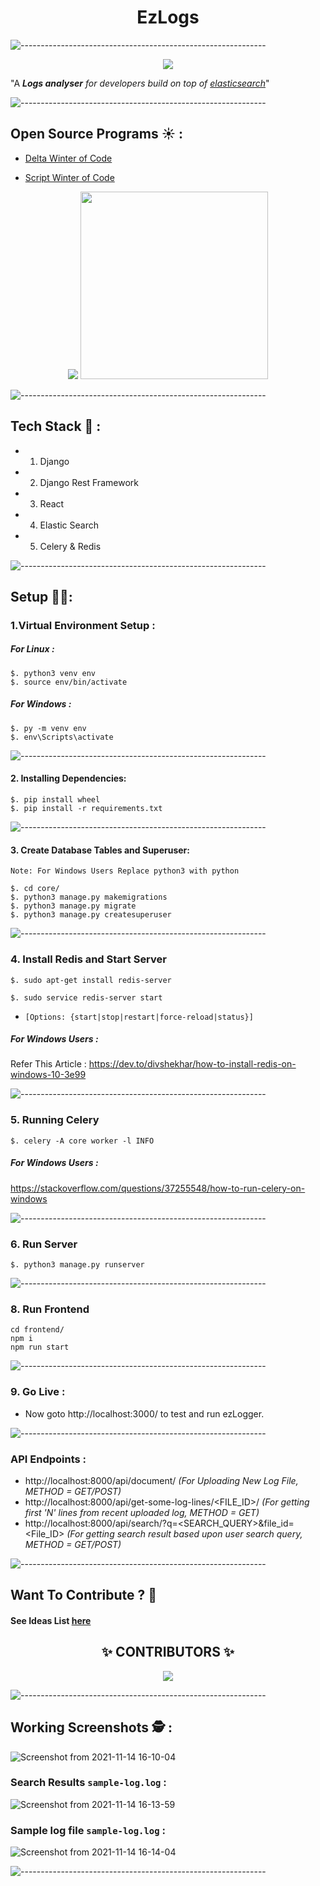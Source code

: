 <h1 align="center">EzLogs</h1>

![-------------------------------------------------------------](https://raw.githubusercontent.com/andreasbm/readme/master/assets/lines/rainbow.png)

<p align="center">
<img src="https://user-images.githubusercontent.com/56113566/141816399-3a712641-2821-42c7-83de-8c023fc1d359.png">
</p>

"A ***Logs analyser** for developers build on top of [elasticsearch](https://www.elastic.co/)*"

![-------------------------------------------------------------](https://raw.githubusercontent.com/andreasbm/readme/master/assets/lines/rainbow.png)

## Open Source Programs ☀ :

- [Delta Winter of Code](https://dwoc.io/organisations/6150be5f2f6db90012a31058)

- [Script Winter of Code](https://swoc.scriptindia.org/#/project)

<p align="center">
<img src="https://media-exp1.licdn.com/dms/image/C510BAQEfSxtcZtEwnA/company-logo_200_200/0/1585553290333?e=2159024400&v=beta&t=JJimqZMuOz7fteDTactv18Id1qRzhFJn-MssQvOK3Oo">
<img src="https://swoc.scriptindia.org/img/logo-1-no-label.png" width=300>
</p>

![-------------------------------------------------------------](https://raw.githubusercontent.com/andreasbm/readme/master/assets/lines/rainbow.png)

## Tech Stack 🚀 :
- 1. Django 
- 2. Django Rest Framework
- 3. React
- 4. Elastic Search
- 5. Celery & Redis

![-------------------------------------------------------------](https://raw.githubusercontent.com/andreasbm/readme/master/assets/lines/rainbow.png)

## Setup 👨‍💻:

### 1.Virtual Environment Setup :
##### For Linux :
```
$. python3 venv env 
$. source env/bin/activate
```
##### For Windows :
```
$. py -m venv env
$. env\Scripts\activate
```

![-------------------------------------------------------------](https://raw.githubusercontent.com/andreasbm/readme/master/assets/lines/rainbow.png)

#### 2. Installing Dependencies:

```
$. pip install wheel
$. pip install -r requirements.txt
```

![-------------------------------------------------------------](https://raw.githubusercontent.com/andreasbm/readme/master/assets/lines/rainbow.png)

#### 3. Create Database Tables and Superuser:

```
Note: For Windows Users Replace python3 with python

$. cd core/
$. python3 manage.py makemigrations
$. python3 manage.py migrate
$. python3 manage.py createsuperuser
```
![-------------------------------------------------------------](https://raw.githubusercontent.com/andreasbm/readme/master/assets/lines/rainbow.png)


### 4. Install Redis and Start Server

```
$. sudo apt-get install redis-server

$. sudo service redis-server start
```
- `[Options: {start|stop|restart|force-reload|status}]`

##### For Windows Users : 

Refer This Article : https://dev.to/divshekhar/how-to-install-redis-on-windows-10-3e99

![-------------------------------------------------------------](https://raw.githubusercontent.com/andreasbm/readme/master/assets/lines/rainbow.png)

### 5. Running Celery


`$. celery -A core worker -l INFO`


##### For Windows Users : 
 https://stackoverflow.com/questions/37255548/how-to-run-celery-on-windows

![-------------------------------------------------------------](https://raw.githubusercontent.com/andreasbm/readme/master/assets/lines/rainbow.png)

### 6. Run Server

```
$. python3 manage.py runserver
```

![-------------------------------------------------------------](https://raw.githubusercontent.com/andreasbm/readme/master/assets/lines/rainbow.png)

### 8. Run Frontend 

```
cd frontend/
npm i
npm run start
```

![-------------------------------------------------------------](https://raw.githubusercontent.com/andreasbm/readme/master/assets/lines/rainbow.png)

### 9. Go Live :
- Now goto http://localhost:3000/ to test and run ezLogger.

![-------------------------------------------------------------](https://raw.githubusercontent.com/andreasbm/readme/master/assets/lines/rainbow.png)

### API Endpoints :
 - http://localhost:8000/api/document/ *(For Uploading New Log File, METHOD = GET/POST)*
 - http://localhost:8000/api/get-some-log-lines/<FILE_ID>/    *(For getting first 'N' lines from recent uploaded log, METHOD = GET)*
 - http://localhost:8000/api/search/?q=<SEARCH_QUERY>&file_id=<File_ID> *(For getting search result based upon user search query, METHOD = GET/POST)*

![-------------------------------------------------------------](https://raw.githubusercontent.com/andreasbm/readme/master/assets/lines/rainbow.png)

## Want To Contribute ? 🙋

#### See Ideas List [here](https://github.com/Aryamanz29/Elastic-CFC/issues/17)

<h2 align="center"> ✨ CONTRIBUTORS ✨</h2>

<p align="center">

 <a href="https://github.com/Aryamanz29/Elastic-CFC/graphs/contributors">
 <img src="https://contrib.rocks/image?repo=Aryamanz29/Elastic-CFC" /></a>
</p>

![-------------------------------------------------------------](https://raw.githubusercontent.com/andreasbm/readme/master/assets/lines/rainbow.png)

## Working Screenshots 🕵 :


![Screenshot from 2021-11-14 16-10-04](https://user-images.githubusercontent.com/56113566/141829180-a6725a51-9491-43b3-abd2-c23d742b9339.png)

### Search Results `sample-log.log` :

![Screenshot from 2021-11-14 16-13-59](https://user-images.githubusercontent.com/56113566/141829191-74631aa9-1542-4b3c-af66-7c90a8538e91.png)

### Sample log file `sample-log.log` :

![Screenshot from 2021-11-14 16-14-04](https://user-images.githubusercontent.com/56113566/141829196-620f3297-961c-469e-9754-f5639aa1a85d.png)


![-------------------------------------------------------------](https://raw.githubusercontent.com/andreasbm/readme/master/assets/lines/rainbow.png)